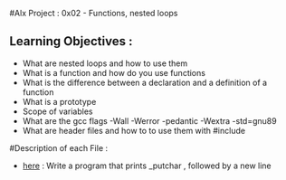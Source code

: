 #Alx Project : 0x02 - Functions, nested loops

## Learning Objectives :
* What are nested loops and how to use them
* What is a function and how do you use functions
* What is the difference between a declaration and a definition of a function
* What is a prototype
* Scope of variables
* What are the gcc flags -Wall -Werror -pedantic -Wextra -std=gnu89
* What are header files and how to to use them with #include

#Description of each File :

- [here](./0-putchar.c) : Write a program that prints _putchar , followed by a new line
